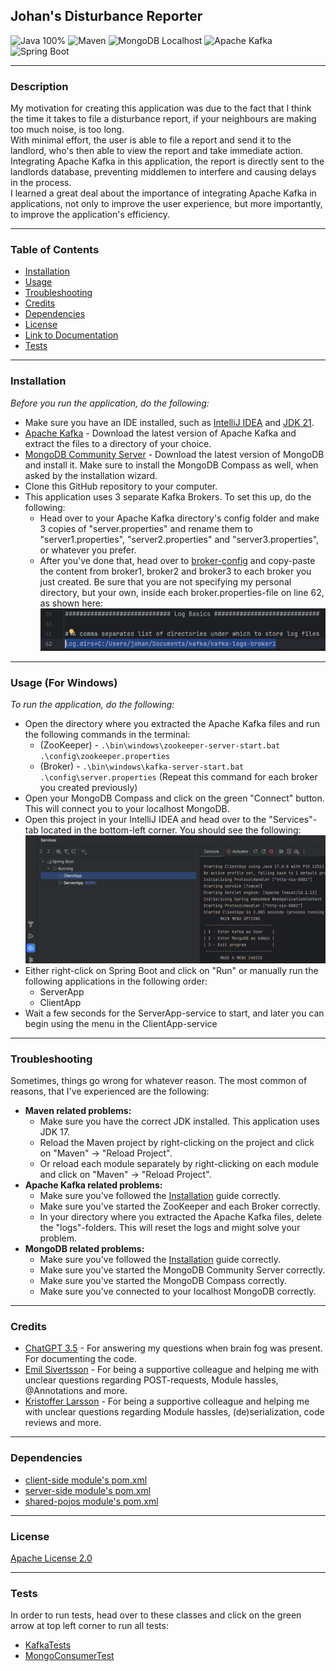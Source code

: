 ## **Johan's Disturbance Reporter**
![Java 100%](https://img.shields.io/badge/Java-100%25-%23E57300)
![Maven](https://img.shields.io/badge/Maven-%238a6ac8?style=for-the-badge&logo=apache-maven&logoColor=white)
![MongoDB Localhost](https://img.shields.io/badge/MongoDB-Localhost-<custom_color_code>?style=for-the-badge&logo=mongodb&logoColor=white)
![Apache Kafka](https://img.shields.io/badge/Apache%20Kafka-%23FF5722?style=for-the-badge&logo=apache-kafka&logoColor=white)
![Spring Boot](https://img.shields.io/badge/Spring%20Boot-%23009639?style=for-the-badge&logo=spring&logoColor=white)

---
### Description
My motivation for creating this application was due to the fact that I think the time it takes to file a disturbance report, if your neighbours are making too much noise, is too long.  
With minimal effort, the user is able to file a report and send it to the landlord, who's then able to view the report and take immediate action.
<br>Integrating Apache Kafka in this application, the report is directly sent to the landlords database, preventing middlemen to interfere and causing delays in the process.
<br>I learned a great deal about the importance of integrating Apache Kafka in applications, not only to improve the user experience, but more importantly, to improve the application's efficiency.

---
### Table of Contents
+ [Installation](#installation)
+ [Usage](#usage)
+ [Troubleshooting](#troubleshooting)
+ [Credits](#credits)
+ [Dependencies](#dependencies)
+ [License](#license)
+ [Link to Documentation](SpringBoot-ApacheKafka-Project/Installation&Documentation/Documentation.md)
+ [Tests](#tests)

---
### Installation
*Before you run the application, do the following:*
+ Make sure you have an IDE installed, such as [IntelliJ IDEA](https://www.jetbrains.com/idea/download/#section=windows) and [JDK 21](https://www.oracle.com/se/java/technologies/downloads/).
+ [Apache Kafka](https://www.apache.org/dyn/closer.cgi?path=/kafka/3.5.0/kafka_2.13-3.5.0.tgz) - Download the latest version of Apache Kafka and extract the files to a directory of your choice.
+ [MongoDB Community Server](https://www.mongodb.com/try/download/community) - Download the latest version of MongoDB and install it. Make sure to install the MongoDB Compass as well, when asked by the installation wizard.
+ Clone this GitHub repository to your computer.
+ This application uses 3 separate Kafka Brokers. To set this up, do the following:
    + Head over to your Apache Kafka directory's config folder and make 3 copies of "server.properties" and rename them to "server1.properties", "server2.properties" and "server3.properties", or whatever you prefer.
    + After you've done that, head over to [broker-config](Installation&Documentation/broker-config) and copy-paste the content from broker1, broker2 and broker3 to each broker you just created. Be sure that you are not specifying my personal directory, but your own, inside each broker.properties-file on line 62, as shown here:
      <br>![broker-log-directory](Installation&Documentation/usage/broker-dir-setting.png)
---
### Usage (For Windows)
*To run the application, do the following:*
+ Open the directory where you extracted the Apache Kafka files and run the following commands in the terminal:
    + (ZooKeeper) - `.\bin\windows\zookeeper-server-start.bat .\config\zookeeper.properties`
    + (Broker) - `.\bin\windows\kafka-server-start.bat .\config\server.properties` (Repeat this command for each broker you created previously)
+ Open your MongoDB Compass and click on the green "Connect" button. This will connect you to your localhost MongoDB.
+ Open this project in your IntelliJ IDEA and head over to the "Services"-tab located in the bottom-left corner. You should see the following:
  <br>![Services: ConsumerApp, PostApp, ProducerApp](Installation&Documentation/usage/services-up-and-running.png)
+ Either right-click on Spring Boot and click on "Run" or manually run the following applications in the following order:
    + ServerApp
    + ClientApp
+ Wait a few seconds for the ServerApp-service to start, and later you can begin using the menu in the ClientApp-service

---
### Troubleshooting
Sometimes, things go wrong for whatever reason. The most common of reasons, that I've experienced are the following:
+ **Maven related problems:**
    + Make sure you have the correct JDK installed. This application uses JDK 17.
    + Reload the Maven project by right-clicking on the project and click on "Maven" -> "Reload Project".
    + Or reload each module separately by right-clicking on each module and click on "Maven" -> "Reload Project".
+ **Apache Kafka related problems:**
    + Make sure you've followed the [Installation](#installation) guide correctly.
    + Make sure you've started the ZooKeeper and each Broker correctly.
    + In your directory where you extracted the Apache Kafka files, delete the "logs"-folders. This will reset the logs and might solve your problem.
+ **MongoDB related problems:**
    + Make sure you've followed the [Installation](#installation) guide correctly.
    + Make sure you've started the MongoDB Community Server correctly.
    + Make sure you've started the MongoDB Compass correctly.
    + Make sure you've connected to your localhost MongoDB correctly.
---
### Credits
+ [ChatGPT 3.5](https://chat.openai.com/) - For answering my questions when brain fog was present. For documenting the code.
+ [Emil Sivertsson](https://github.com/Emilsivertsson) - For being a supportive colleague and helping me with unclear questions regarding POST-requests, Module hassles, @Annotations and more.
+ [Kristoffer Larsson](https://github.com/KoffaRn) - For being a supportive colleague and helping me with unclear questions regarding Module hassles, (de)serialization, code reviews and more.

---
### Dependencies
+ [client-side module's pom.xml](client-side/pom.xml)
+ [server-side module's pom.xml](server-side/pom.xml)
+ [shared-pojos module's pom.xml](shared-pojos/pom.xml)


---
### License
[Apache License 2.0](LICENSE)

---
### Tests
In order to run tests, head over to these classes and click on the green arrow at top left corner to run all tests:
+ [KafkaTests](client-side/src/test/com/johan/client/KafkaTests.java)
+ [MongoConsumerTest](server-side/src/test/com/johan/server/kafka/mongo/consumer/MongoConsumerTest.java)
 
